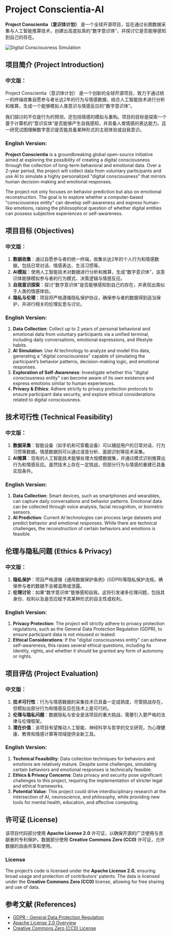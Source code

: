 
# Project Conscientia-AI

**Project Conscientia（意识体计划）** 是一个全球开源项目，旨在通过长期数据采集与人工智能推算技术，创建出高度拟真的“数字意识体”，并探讨它是否能够感知到自己的存在。

![Digital Consciousness Simulation](A_futuristic_digital_representation_of_a_human_con.png)

## 项目简介 (Project Introduction)

### 中文版：

Project Conscientia（意识体计划） 是一个创新的全球开源项目，致力于通过统一的终端收集自愿参与者长达2年的行为与情感数据，结合人工智能技术进行分析和推算，生成一个能够模拟人类意识与情感反应的“数字意识体”。

我们探讨的不仅是行为的预测，还包括情感的模拟与重构。项目的目标是探索一个基于计算机的“意识实体”是否能够产生自我感知，并具备人类情感的表达能力。这一研究试图理解数字意识是否能具备某种形式的主观体验或自我意识。

### English Version:

**Project Conscientia** is a groundbreaking global open-source initiative aimed at exploring the possibility of creating a digital consciousness through the collection of long-term behavioral and emotional data. Over a 2-year period, the project will collect data from voluntary participants and use AI to simulate a highly personalized "digital consciousness" that mirrors human decision-making and emotional responses.

The project not only focuses on behavior prediction but also on emotional reconstruction. The goal is to explore whether a computer-based "consciousness entity" can develop self-awareness and express human-like emotions, raising the philosophical question of whether digital entities can possess subjective experiences or self-awareness.

## 项目目标 (Objectives)

### 中文版：

1. **数据收集**：通过自愿参与者的统一终端，收集长达2年的个人行为和情感数据，包括日常对话、情感表达、生活习惯等。
2. **AI模拟**：使用人工智能技术对数据进行分析和推算，生成“数字意识体”，该意识体能够模拟参与者的行为模式、决策逻辑与情感反应。
3. **自我意识探索**：探讨“数字意识体”是否能够感知到自己的存在，并表现出类似于人类的情感体验。
4. **隐私与伦理**：项目将严格遵循隐私保护协议，确保参与者的数据得到适当保护，并进行相关的伦理反思与讨论。

### English Version:

1. **Data Collection**: Collect up to 2 years of personal behavioral and emotional data from voluntary participants via a unified terminal, including daily conversations, emotional expressions, and lifestyle habits.
2. **AI Simulation**: Use AI technology to analyze and model this data, generating a "digital consciousness" capable of simulating the participant’s behavior patterns, decision-making logic, and emotional responses.
3. **Exploration of Self-Awareness**: Investigate whether this "digital consciousness entity" can become aware of its own existence and express emotions similar to human experiences.
4. **Privacy & Ethics**: Adhere strictly to privacy protection protocols to ensure participant data security, and explore ethical considerations related to digital consciousness.

## 技术可行性 (Technical Feasibility)

### 中文版：

1. **数据采集**：智能设备（如手机和可穿戴设备）可以捕捉用户的日常对话、行为习惯等数据。情感数据则可以通过语音分析、面部识别等技术采集。
2. **AI推算**：现有的人工智能技术能够处理大规模数据集，并通过模式识别推算出行为和情感反应。虽然技术上存在一定挑战，但部分行为与情感的重建已具备实现条件。

### English Version:

1. **Data Collection**: Smart devices, such as smartphones and wearables, can capture daily conversations and behavior patterns. Emotional data can be collected through voice analysis, facial recognition, or biometric sensors.
2. **AI Prediction**: Current AI technologies can process large datasets and predict behavior and emotional responses. While there are technical challenges, the reconstruction of certain behaviors and emotions is feasible.

## 伦理与隐私问题 (Ethics & Privacy)

### 中文版：

1. **隐私保护**：项目严格遵循《通用数据保护条例》(GDPR)等隐私保护法规，确保参与者的数据不会被滥用或泄露。
2. **伦理讨论**：如果“数字意识体”能够感知自我，这将引发诸多伦理问题，包括其身份、权利以及是否应赋予其某种形式的自主性或权利。

### English Version:

1. **Privacy Protection**: The project will strictly adhere to privacy protection regulations, such as the General Data Protection Regulation (GDPR), to ensure participant data is not misused or leaked.
2. **Ethical Considerations**: If the "digital consciousness entity" can achieve self-awareness, this raises several ethical questions, including its identity, rights, and whether it should be granted any form of autonomy or rights.

## 项目评估 (Project Evaluation)

### 中文版：

1. **技术可行性**：行为与情感数据的采集技术已具备一定成熟度，尽管挑战存在，但模拟出部分行为和情感反应在技术上是可行的。
2. **伦理与隐私问题**：数据隐私与安全是该项目的重大挑战，需要引入更严格的法律与伦理框架。
3. **潜在价值**：该项目有望推动人工智能、神经科学与哲学的交叉研究，为心理健康、教育和情感计算等领域提供全新工具。

### English Version:

1. **Technical Feasibility**: Data collection techniques for behaviors and emotions are relatively mature. Despite some challenges, simulating certain behaviors and emotional responses is technically feasible.
2. **Ethics & Privacy Concerns**: Data privacy and security pose significant challenges to this project, requiring the implementation of stricter legal and ethical frameworks.
3. **Potential Value**: This project could drive interdisciplinary research at the intersection of AI, neuroscience, and philosophy, while providing new tools for mental health, education, and affective computing.

## 许可证 (License)

该项目代码部分使用 **Apache License 2.0** 许可证，以确保开源的广泛使用与贡献者的专利保护。数据部分使用 **Creative Commons Zero (CC0)** 许可证，允许数据的自由共享和使用。

### License

The project’s code is licensed under the **Apache License 2.0**, ensuring broad usage and protection of contributors' patents. The data is licensed under the **Creative Commons Zero (CC0)** license, allowing for free sharing and use of data.

## 参考文献 (References)

- [GDPR - General Data Protection Regulation](https://gdpr.eu)
- [Apache License 2.0 Overview](https://www.apache.org/licenses/LICENSE-2.0)
- [Creative Commons Zero (CC0) License](https://creativecommons.org/share-your-work/public-domain/cc0)
